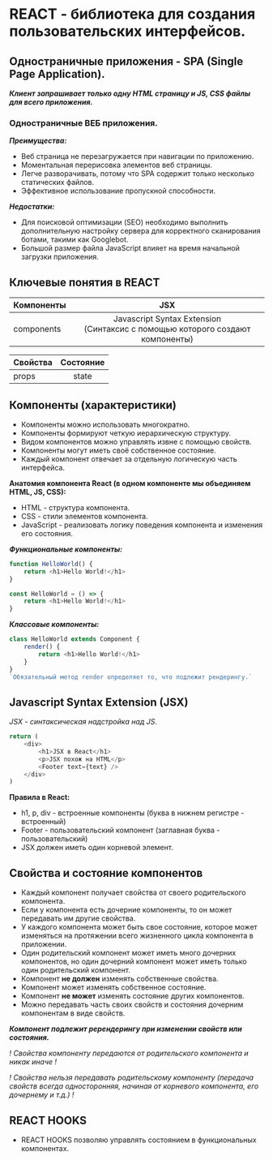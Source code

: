 # REACT - библиотека для создания пользовательских интерфейсов.

## Одностраничные приложения - SPA (Single Page Application).
***Клиент запрашивает только одну HTML страницу и JS, CSS файлы для всего приложения.***

### Одностраничные ВЕБ приложения.
***Преимущества:***
- Веб страница не перезагружается при навигации по приложению.
- Моментальная перерисовка элементов веб страницы.
- Легче разворачивать, потому что SPA содержит только несколько статических файлов.
- Эффективное использование пропускной способности.

***Недостатки:***
- Для поисковой оптимизации (SEO) необходимо выполнить дополнительную настройку сервера для корректного сканирования ботами, такими как Googlebot.
- Большой размер файла JavaScript влияет на время начальной загрузки приложения.

## Ключевые понятия в REACT

| Компоненты |                                        JSX                                        |
|----------------|:---------------------------------------------------------------------------------:|
| components | Javascript Syntax Extension<br/>(Синтаксис с помощью которого создают компоненты) |

| Свойства | Состояние |
|----------------|:---------:|
| props | state |

## Компоненты (характеристики)

- Компоненты можно использовать многократно.
- Компоненты формируют четкую иерархическую структуру.
- Видом компонентов можно управлять извне с помощью свойств.
- Компоненты могут иметь своё собственное состояние.
- Каждый компонент отвечает за отдельную логическую часть интерфейса.

**Анатомия компонента React (в одном компоненте мы объединяем HTML, JS, CSS):**
- HTML - структура компонента.
- CSS - стили элементов компонента.
- JavaScript - реализовать логику поведения компонента и изменения его состояния.

***Функциональные компоненты:***

```javascript
function HelloWorld() {
    return <h1>Hello World!</h1>
}

const HelloWorld = () => {
    return <h1>Hello World!</h1>
}
```

***Классовые компоненты:***
```javascript
class HelloWorld extends Component {
    render() {
        return <h1>Hello World!</h1>
    }
}
`Обязательный метод render определяет то, что подлежит рендерингу.`
```

## Javascript Syntax Extension (JSX)
*JSX - синтаксическая надстройка над JS.*

```javascript
return (
    <div>
        <h1>JSX в React</h1>
        <p>JSX похож на HTML</p>
        <Footer text={text} />
    </div>
)
```

**Правила в React:**
- h1, p, div - встроенные компоненты (буква в нижнем регистре - встроенный)
- Footer - пользовательский компонент (заглавная буква - пользовательский)
- JSX должен иметь один корневой элемент.

## Свойства и состояние компонентов

- Каждый компонент получает свойства от своего родительского компонента.
- Если у компонента есть дочерние компоненты, то он может передавать им другие свойства.
- У каждого компонента может быть свое состояние, которое может изменяться на протяжении всего жизненного цикла компонента в приложении.
- Один родительский компонент может иметь много дочерних компонентов, но один дочерний компонент может иметь только один родительский компонент.
- Компонент **не должен** изменять собственные свойства.
- Компонент может изменять собственное состояние.
- Компонент **не может** изменять состояние других компонентов.
- Можно передавать часть своих свойств и состояния дочерним компонентам в виде свойств.

***Компонент подлежит ререндерингу при изменении свойств или состояния.***

*! Свойства компоненту передаются от родительского компонента и никак иначе !*

*! Свойства нельзя передавать родительскому компоненту (передача свойств всегда односторонняя, начиная от корневого компонента, его дочернему и т.д.) !*

## REACT HOOKS

- REACT HOOKS позволяю управлять состоянием в функциональных компонентах.
